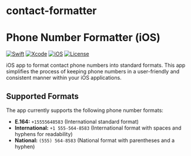 # contact-formatter

# Phone Number Formatter (iOS)

[![Swift](https://img.shields.io/badge/Swift-5.x-orange.svg)](https://swift.org)
[![Xcode](https://img.shields.io/badge/Xcode-13.0+-blue.svg)](https://developer.apple.com/xcode/)
[![iOS](https://img.shields.io/badge/iOS-13.0+-lightgrey.svg)](https://developer.apple.com/ios/)
[![License](https://img.shields.io/badge/License-MIT-green.svg)](LICENSE)

iOS app to format contact phone numbers into standard formats. This app simplifies the process
of keeping phone numbers in a user-friendly and consistent manner within your iOS applications.

## Supported Formats

The app currently supports the following phone number formats:

* **E.164:** `+15555648583` (International standard format)
* **International:** `+1 555-564-8583` (International format with spaces and hyphens for readability)
* **National:** `(555) 564-8583` (National format with parentheses and a hyphen)
